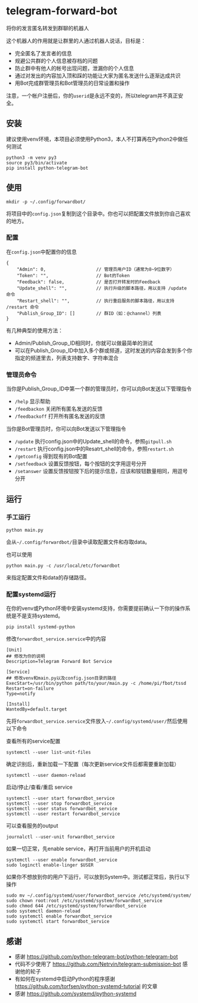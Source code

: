 # telegram-forward-bot
将你的发言匿名转发到群聊的机器人

这个机器人的作用就是让群里的人通过机器人说话，目标是：

* 完全匿名了发言者的信息
* 规避公共群的个人信息被存档的问题
* 防止群中有他人的帐号出现问题，泄漏你的个人信息
* 通过对发出的内容加入顶和踩的功能让大家为匿名发送什么逐渐达成共识
* 用Bot完成群管理员和Bot管理员的日常设置和操作

注意，一个帐户注册后，你的`userid`是永远不变的，所以telegram并不真正安全。

## 安装

建议使用venv环境，本项目必须使用Python3，本人不打算再在Python2中做任何测试

```
python3 -m venv py3
source py3/bin/activate
pip install python-telegram-bot
```

## 使用

```
mkdir -p ~/.config/forwardbot/
```

将项目中的`config.json`复制到这个目录中。你也可以把配置文件放到你自己喜欢的地方。

### 配置

在`config.json`中配置你的信息

```
{
    "Admin": 0,                   // 管理员用户ID（通常为8~9位数字）
    "Token": "",                  // Bot的Token
    "Feedback": false,            // 是否打开转发时的Feedback
    "Update_shell": "",           // 执行升级的脚本路径，用以支持 /update 命令
    "Restart_shell": "",          // 执行重启服务的脚本路径，用以支持 /restart 命令
    "Publish_Group_ID": []        // 群ID（如：@channel）列表
}
```

有几种典型的使用方法：

* Admin/Publish_Group_ID相同时，你就可以做最简单的测试
* 可以在Publish_Group_ID中加入多个群或频道，这时发送的内容会发到多个你指定的频道里去，列表支持数字、字符串混合

### 管理员命令

当你是Publish_Group_ID中第一个群的管理员时，你可以向Bot发送以下管理指令

* `/help` 显示帮助
* `/feedbackon` 关闭所有匿名发送的反馈
* `/feedbackoff` 打开所有匿名发送的反馈

当你是Bot管理员时，你可以向Bot发送以下管理指令

* `/update` 执行config.json中的Update_shell的命令，参照`gitpull.sh`
* `/restart` 执行config.json中的Resatrt_shell的命令，参照`restart.sh`
* `/getconfig` 得到现有的Bot配置
* `/setfeedback` <str> 设置反馈按钮，每个按钮的文字用逗号分开
* `/setanswer` <str> 设置反馈按钮按下后的提示信息，应该和铵钮数量相同，用逗号分开

## 运行

### 手工运行

```
python main.py
```

会从`~/.config/forwardbot/`目录中读取配置文件和存取data。

也可以使用

```
python main.py -c /usr/local/etc/forwardbot
```

来指定配置文件和data的存储路径。

### 配置systemd运行

在你的venv或Python环境中安装systemd支持，你需要提前确认一下你的操作系统是不是支持systemd。

```
pip install systemd-python
```

修改`forwardbot_service.service`中的内容

```
[Unit]
## 修改为你的说明
Description=Telegram Forward Bot Service

[Service]
## 修改venv和main.py以及config.json目录的路径
ExecStart=/usr/bin/python path/to/your/main.py -c /home/pi/fbot/tssd
Restart=on-failure
Type=notify

[Install]
WantedBy=default.target
```

先将`forwardbot_service.service`文件放入`~/.config/systemd/user/`然后使用以下命令

查看所有的service配置

```
systemctl --user list-unit-files 
```

确定识别后，重新加载一下配置（每次更新service文件后都需要重新加载）

```
systemctl --user daemon-reload
```

启动/停止/查看/重启 service

```
systemctl --user start forwardbot_service
systemctl --user stop forwardbot_service
systemctl --user status forwardbot_service
systemctl --user restart forwardbot_service
```

可以查看服务的output

```
journalctl --user-unit forwardbot_service
```

如果一切正常，先enable service，再打开当前用户的开机启动

```
systemctl --user enable forwardbot_service
sudo loginctl enable-linger $USER
```

如果你不想放到你的用户下运行，可以放到System中。测试都正常后，执行以下操作

```
sudo mv ~/.config/systemd/user/forwardbot_service /etc/systemd/system/
sudo chown root:root /etc/systemd/system/forwardbot_service
sudo chmod 644 /etc/systemd/system/forwardbot_service
sudo systemctl daemon-reload
sudo systemctl enable forwardbot_service
sudo systemctl start forwardbot_service
```

## 感谢

* 感谢 https://github.com/python-telegram-bot/python-telegram-bot
* 代码不少使用了 https://github.com/Netrvin/telegram-submission-bot 感谢他的轮子
* 有如何在systemd中启动Python的程序感谢 https://github.com/torfsen/python-systemd-tutorial 的文章
* 感谢 https://github.com/systemd/python-systemd